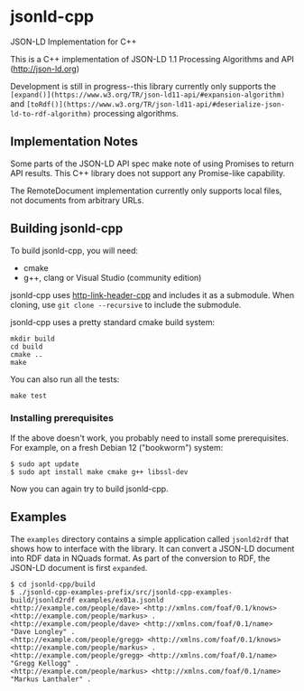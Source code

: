 # jsonld-cpp
JSON-LD Implementation for C++

This is a C++ implementation of JSON-LD 1.1 Processing Algorithms and API (http://json-ld.org)

Development is still in progress--this library currently only supports the
```[expand()](https://www.w3.org/TR/json-ld11-api/#expansion-algorithm)``` and
```[toRdf()](https://www.w3.org/TR/json-ld11-api/#deserialize-json-ld-to-rdf-algorithm)```
processing algorithms.

## Implementation Notes

Some parts of the JSON-LD API spec make note of using Promises to return
API results. This C++ library does not support any Promise-like capability.

The RemoteDocument implementation currently only supports local files, not
documents from arbitrary URLs.


## Building jsonld-cpp

To build jsonld-cpp, you will need:

* cmake
* g++, clang or Visual Studio (community edition)

jsonld-cpp uses [http-link-header-cpp](https://github.com/dcdpr/http-link-header-cpp.git)
and includes it as a submodule.  When cloning, use ```git clone --recursive```
to include the submodule.

jsonld-cpp uses a pretty standard cmake build system:

```
mkdir build
cd build
cmake ..
make
```

You can also run all the tests:

```
make test
```

### Installing prerequisites

If the above doesn't work, you probably need to install some
prerequisites. For example, on a fresh Debian 12 ("bookworm") system:

```
$ sudo apt update
$ sudo apt install make cmake g++ libssl-dev
```

Now you can again try to build jsonld-cpp.

## Examples

The ```examples``` directory contains a simple application called
```jsonld2rdf``` that shows how to interface with the library. It can
convert a JSON-LD document into RDF data in NQuads format. As part of
the conversion to RDF, the JSON-LD document is first ```expanded```.

```
$ cd jsonld-cpp/build
$ ./jsonld-cpp-examples-prefix/src/jsonld-cpp-examples-build/jsonld2rdf examples/ex01a.jsonld
<http://example.com/people/dave> <http://xmlns.com/foaf/0.1/knows> <http://example.com/people/markus> .
<http://example.com/people/dave> <http://xmlns.com/foaf/0.1/name> "Dave Longley" .
<http://example.com/people/gregg> <http://xmlns.com/foaf/0.1/knows> <http://example.com/people/markus> .
<http://example.com/people/gregg> <http://xmlns.com/foaf/0.1/name> "Gregg Kellogg" .
<http://example.com/people/markus> <http://xmlns.com/foaf/0.1/name> "Markus Lanthaler" .
```

